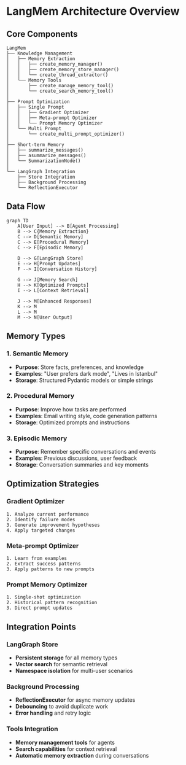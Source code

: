 # LangMem Architecture Overview

## Core Components

```
LangMem
├── Knowledge Management
│   ├── Memory Extraction
│   │   ├── create_memory_manager()
│   │   ├── create_memory_store_manager()
│   │   └── create_thread_extractor()
│   └── Memory Tools  
│       ├── create_manage_memory_tool()
│       └── create_search_memory_tool()
│
├── Prompt Optimization
│   ├── Single Prompt
│   │   ├── Gradient Optimizer
│   │   ├── Meta-prompt Optimizer
│   │   └── Prompt Memory Optimizer
│   └── Multi Prompt
│       └── create_multi_prompt_optimizer()
│
├── Short-term Memory
│   ├── summarize_messages()
│   ├── asummarize_messages()
│   └── SummarizationNode()
│
└── LangGraph Integration
    ├── Store Integration
    ├── Background Processing
    └── ReflectionExecutor
```

## Data Flow

```mermaid
graph TD
    A[User Input] --> B[Agent Processing]
    B --> C{Memory Extraction}
    C --> D[Semantic Memory]
    C --> E[Procedural Memory]
    C --> F[Episodic Memory]
    
    D --> G[LangGraph Store]
    E --> H[Prompt Updates]
    F --> I[Conversation History]
    
    G --> J[Memory Search]
    H --> K[Optimized Prompts]
    I --> L[Context Retrieval]
    
    J --> M[Enhanced Responses]
    K --> M
    L --> M
    M --> N[User Output]
```

## Memory Types

### 1. Semantic Memory
- **Purpose**: Store facts, preferences, and knowledge
- **Examples**: "User prefers dark mode", "Lives in Istanbul"
- **Storage**: Structured Pydantic models or simple strings

### 2. Procedural Memory  
- **Purpose**: Improve how tasks are performed
- **Examples**: Email writing style, code generation patterns
- **Storage**: Optimized prompts and instructions

### 3. Episodic Memory
- **Purpose**: Remember specific conversations and events
- **Examples**: Previous discussions, user feedback
- **Storage**: Conversation summaries and key moments

## Optimization Strategies

### Gradient Optimizer
```
1. Analyze current performance
2. Identify failure modes
3. Generate improvement hypotheses
4. Apply targeted changes
```

### Meta-prompt Optimizer
```
1. Learn from examples
2. Extract success patterns
3. Apply patterns to new prompts
```

### Prompt Memory Optimizer
```
1. Single-shot optimization
2. Historical pattern recognition
3. Direct prompt updates
```

## Integration Points

### LangGraph Store
- **Persistent storage** for all memory types
- **Vector search** for semantic retrieval
- **Namespace isolation** for multi-user scenarios

### Background Processing
- **ReflectionExecutor** for async memory updates
- **Debouncing** to avoid duplicate work
- **Error handling** and retry logic

### Tools Integration
- **Memory management tools** for agents
- **Search capabilities** for context retrieval
- **Automatic memory extraction** during conversations